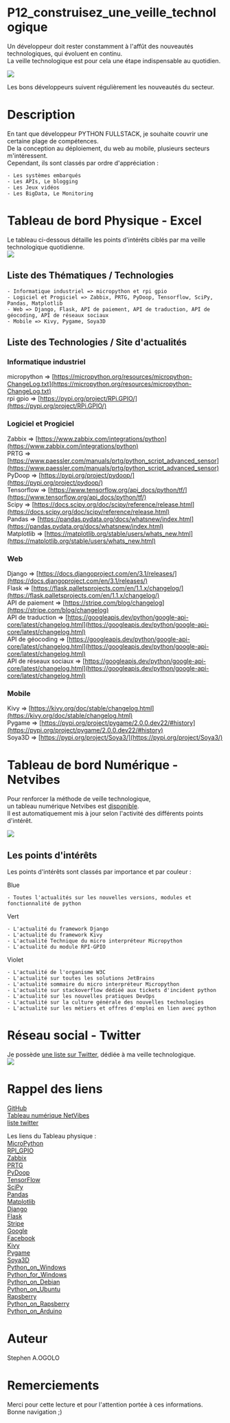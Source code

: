 # P12_construisez_une_veille_technologique  
Un développeur doit rester constamment à l'affût des nouveautés technologiques, qui évoluent en continu.  
La veille technologique est pour cela une étape indispensable au quotidien.  

[![](https://s3-eu-west-1.amazonaws.com/sdz-upload/prod/upload/veille_bureau_tableau_bord_shutterstock_365852219.jpg)](https://s3-eu-west-1.amazonaws.com/sdz-upload/prod/upload/veille_bureau_tableau_bord_shutterstock_365852219.jpg)  

Les bons développeurs suivent régulièrement les nouveautés du secteur.  

# Description
En tant que développeur PYTHON FULLSTACK, je souhaite couvrir une certaine plage de compétences.  
De la conception au déploiement, du web au mobile, plusieurs secteurs m'intéressent.  
Cependant, ils sont classés par ordre d'appréciation :  

    - Les systèmes embarqués
    - Les APIs, Le blogging
    - Les Jeux vidéos
    - Les BigData, Le Monitoring

# Tableau de bord Physique - Excel
Le tableau ci-dessous détaille les points d'intérêts ciblés par ma veille technologique quotidienne.   
[![](components/Tableau_physique.png)](components/Tableau_physique.xlsx)  

## Liste des Thématiques / Technologies

    - Informatique industriel => micropython et rpi gpio  
    - Logiciel et Progiciel => Zabbix, PRTG, PyDoop, Tensorflow, SciPy, Pandas, Matplotlib  
    - Web => Django, Flask, API de paiement, API de traduction, API de géocoding, API de réseaux sociaux
    - Mobile => Kivy, Pygame, Soya3D

## Liste des Technologies / Site d'actualités  
### Informatique industriel  
micropython => [https://micropython.org/resources/micropython-ChangeLog.txt](https://micropython.org/resources/micropython-ChangeLog.txt)  
rpi gpio => [https://pypi.org/project/RPi.GPIO/](https://pypi.org/project/RPi.GPIO/)  
### Logiciel et Progiciel  
Zabbix => [https://www.zabbix.com/integrations/python](https://www.zabbix.com/integrations/python)  
PRTG => [https://www.paessler.com/manuals/prtg/python_script_advanced_sensor](https://www.paessler.com/manuals/prtg/python_script_advanced_sensor)  
PyDoop => [https://pypi.org/project/pydoop/](https://pypi.org/project/pydoop/)  
Tensorflow => [https://www.tensorflow.org/api_docs/python/tf/](https://www.tensorflow.org/api_docs/python/tf/)  
Scipy => [https://docs.scipy.org/doc/scipy/reference/release.html](https://docs.scipy.org/doc/scipy/reference/release.html)  
Pandas => [https://pandas.pydata.org/docs/whatsnew/index.html](https://pandas.pydata.org/docs/whatsnew/index.html)  
Matplotlib => [https://matplotlib.org/stable/users/whats_new.html](https://matplotlib.org/stable/users/whats_new.html)  
### Web  
Django => [https://docs.djangoproject.com/en/3.1/releases/](https://docs.djangoproject.com/en/3.1/releases/)  
Flask => [https://flask.palletsprojects.com/en/1.1.x/changelog/](https://flask.palletsprojects.com/en/1.1.x/changelog/)  
API de paiement => [https://stripe.com/blog/changelog](https://stripe.com/blog/changelog)  
API de traduction => [https://googleapis.dev/python/google-api-core/latest/changelog.html](https://googleapis.dev/python/google-api-core/latest/changelog.html)  
API de géocoding => [https://googleapis.dev/python/google-api-core/latest/changelog.html](https://googleapis.dev/python/google-api-core/latest/changelog.html)  
API de réseaux sociaux => [https://googleapis.dev/python/google-api-core/latest/changelog.html](https://googleapis.dev/python/google-api-core/latest/changelog.html)  
### Mobile  
Kivy => [https://kivy.org/doc/stable/changelog.html](https://kivy.org/doc/stable/changelog.html)  
Pygame => [https://pypi.org/project/pygame/2.0.0.dev22/#history](https://pypi.org/project/pygame/2.0.0.dev22/#history)  
Soya3D => [https://pypi.org/project/Soya3/](https://pypi.org/project/Soya3/)  
# Tableau de bord Numérique - Netvibes  
Pour renforcer la méthode de veille technologique,  
un tableau numérique Netvibes est [disponible](https://www.netvibes.com/dashboard/99104458?#software_actualites).  
Il est automatiquement mis à jour selon l'activité des différents points d'intérêt.  

[![](components/Tableau_numerique.png)](Tableau_de_bord_Numerique_excel) 

## Les points d'intérêts  
Les points d'intérêts sont classés par importance et par couleur :

Blue  

    - Toutes l'actualités sur les nouvelles versions, modules et fonctionnalité de python

Vert  

    - L'actualité du framework Django
    - L'actualité du framework Kivy
    - L'actualité Technique du micro interpréteur Micropython
    - L'actualité du module RPI-GPIO

Violet

    - L'actualité de l'organisme W3C
    - L'actualité sur toutes les solutions JetBrains
    - L'actualité sommaire du micro interpréteur Micropython
    - L'actualité sur stackoverflow dédiéé aux tickets d'incident python
    - L'actualité sur les nouvelles pratiques DevOps
    - L'actualité sur la culture générale des nouvelles technologies
    - L'actualité sur les métiers et offres d'emploi en lien avec python



# Réseau social - Twitter  
Je possède [une liste sur Twitter](https://twitter.com/i/lists/1362371188786421762?s=20), dédiée à ma veille technologique.  
[![](components/twitter.png)](components/twitter.png)   


# Rappel des liens 

[GitHub](https://github.com/StephenAOGOLO/P12_construisez_une_veille_technologique.git)  
[Tableau numérique NetVibes](https://www.netvibes.com/dashboard/99104458?#software_actualites)  
[liste twitter](https://twitter.com/i/lists/1362371188786421762?s=20)  

Les liens du Tableau physique :  
[MicroPython](https://micropython.org/resources/micropython-ChangeLog.txt)  
[RPI_GPIO](https://pypi.org/project/RPi.GPIO/)  
[Zabbix](https://www.zabbix.com/integrations/python)  
[PRTG](https://www.paessler.com/manuals/prtg/python_script_advanced_sensor)  
[PyDoop](https://pypi.org/project/pydoop/)  
[TensorFlow](https://www.tensorflow.org/api_docs/python/tf/)  
[SciPy](https://docs.scipy.org/doc/scipy/reference/release.html)  
[Pandas](https://pandas.pydata.org/docs/whatsnew/index.html)  
[Matplotlib](https://matplotlib.org/stable/users/whats_new.html)  
[Django](https://docs.djangoproject.com/en/3.1/releases/)  
[Flask](https://flask.palletsprojects.com/en/1.1.x/changelog/)  
[Stripe](https://stripe.com/blog/changelog)  
[Google](https://googleapis.dev/python/google-api-core/latest/changelog.html)  
[Facebook](https://developers.facebook.com/docs/graph-api/changelog/)  
[Kivy](https://kivy.org/doc/stable/changelog.html)  
[Pygame](https://pypi.org/project/pygame/2.0.0.dev22/#history)  
[Soya3D](https://pypi.org/project/Soya3/)  
[Python_on_Windows](https://www.python.org/downloads/windows/)  
[Python_for_Windows](https://devblogs.microsoft.com/python/)  
[Python_on_Debian](https://wiki.debian.org/fr/Python)  
[Python_on_Ubuntu](https://doc.ubuntu-fr.org/python)  
[Rapsberry](https://raspberry-pi.fr/actualites-raspberry-pi/)  
[Python_on_Rapsberry](https://raspberry-pi.fr/?s=python)  
[Python_on_Arduino](https://www.arduino.cc/search?tab=&q=python)  

# Auteur  
Stephen A.OGOLO

# Remerciements  
Merci pour cette lecture et pour l'attention portée à ces informations.  
Bonne navigation ;)  
